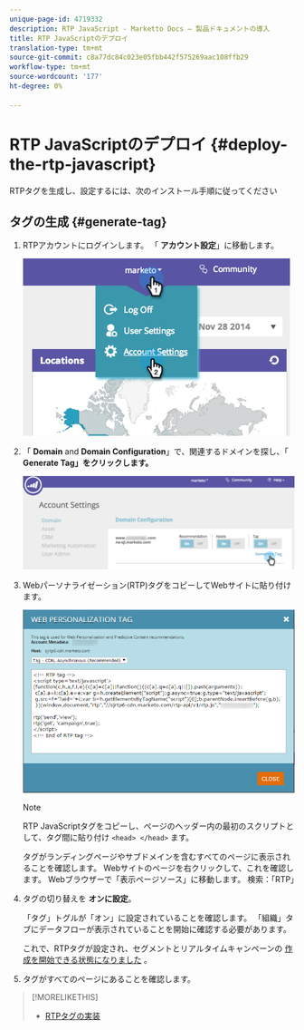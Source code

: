 ```yaml
---
unique-page-id: 4719332
description: RTP JavaScript - Marketto Docs — 製品ドキュメントの導入
title: RTP JavaScriptのデプロイ
translation-type: tm+mt
source-git-commit: c8a77dc84c023e05fbb442f575269aac108ffb29
workflow-type: tm+mt
source-wordcount: '177'
ht-degree: 0%

---
```



# RTP JavaScriptのデプロイ {#deploy-the-rtp-javascript}

RTPタグを生成し、設定するには、次のインストール手順に従ってください

## タグの生成 {#generate-tag}

1. RTPアカウントにログインします。 「 **アカウント設定**」に移動します。

   ![](assets/image2014-12-1-23-3a3-3a12.png)

1. 「 **Domain** and **Domain Configuration**」で、関連するドメインを探し、「 **Generate Tag」をクリックします。**

   ![](assets/image2014-12-1-23-3a5-3a35.png)

1. Webパーソナライゼーション(RTP)タグをコピーしてWebサイトに貼り付けます。

   ![](assets/web-personalization-tag.png)

   >[!NOTE]
   >
   >RTP JavaScriptタグをコピーし、ページのヘッダー内の最初のスクリプトとして、タグ間に貼り付け `<head> </head>` ます。

   タグがランディングページやサブドメインを含むすべてのページに表示されることを確認します。 Webサイトのページを右クリックして、これを確認します。 Webブラウザーで「表示ページソース」に移動します。 検索：「RTP」

1. タグの切り替えを **オンに設定**。

   「タグ」トグルが「オン」に設定されていることを確認します。 「組織」タブにデータフローが表示されていることを開始に確認する必要があります。

   これで、RTPタグが設定され、セグメントとリアルタイムキャンペーンの [作成を開始できる状態になりました](/help/marketo/product-docs/web-personalization/using-web-segments/create-a-basic-web-segment.md) 。

1. タグがすべてのページにあることを確認します。

>[!MORELIKETHIS]
>
>* [RTPタグの実装](http://docs.marketo.com/display/docs/rtp+tag+implementation)

